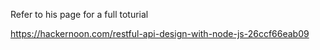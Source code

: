 Refer to his page for a full toturial

https://hackernoon.com/restful-api-design-with-node-js-26ccf66eab09